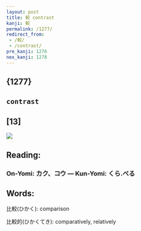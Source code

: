 ```yaml
---
layout: post
title: 較 contrast
kanji: 較
permalink: /1277/
redirect_from:
 - /較/
 - /contrast/
pre_kanji: 1276
nex_kanji: 1278
---
```


## {1277}

## `contrast`

## [13]

<div class="stroke"><img src="E8BC83.png" /></div>

## Reading:

### On-Yomi: カク、コウ &mdash; Kun-Yomi: くら.べる

## Words:

比較(ひかく): comparison

比較的(ひかくてき): comparatively, relatively
